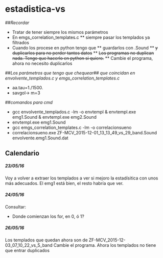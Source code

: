 # estadistica-vs

##*Recordar*
* Tratar de tener siempre los mismos parámetros 
* En emgs_correlation_templates.c
** siempre pasar los templados ya filtrados
* Cuando los procese en python tengo que
** guardarlos con .Sound
** ~~y duplicarlos para no perder tantos datos~~
** ~~Los programas no duplican nada. Tengo que hacerlo en python si quiero.~~
** Cambie el programa, ahora no necesito duplicarlos


##*Los parámetros que tengo que chequear*##
*que coincidan en envolvente_templados.c y emgs_correlation_templates.c*
* aa.tau=1./1500.
* savgol-> m=3

##*comandos para cmd*
* gcc envolvente_templados.c -lm -o envtempl & envtempl.exe emg1.Sound & envtempl.exe emg2.Sound
* envtempl.exe emg1.Sound
* gcc emgs_correlation_templates.c -lm -o correlacionsueno
* correlacionsueno.exe ZF-MCV_2015-12-01_13_13_49_vs_29_band.Sound envolvente.emg1.Sound.dat 

## Calendario

##### 23/05/16
 Voy a volver a extraer los templados a ver si mejoro la estadísitica con unos más adecuados. El emg1 está bien, el resto habría que ver.

##### 24/05/16

Consultar:
* Donde comienzan los for, en 0, ó 1?

##### 26/05/16
Los templados que quedan ahora son de ZF-MCV_2015-12-03_07_10_22_vs_5_band
Cambie el programa. Ahora los templados no tiene que entrar duplicados
